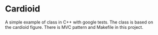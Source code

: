 # Cardioid
A simple example of class in C++ with google tests. The class is based on the cardioid figure. There is MVC pattern and Makefile in this project. 

